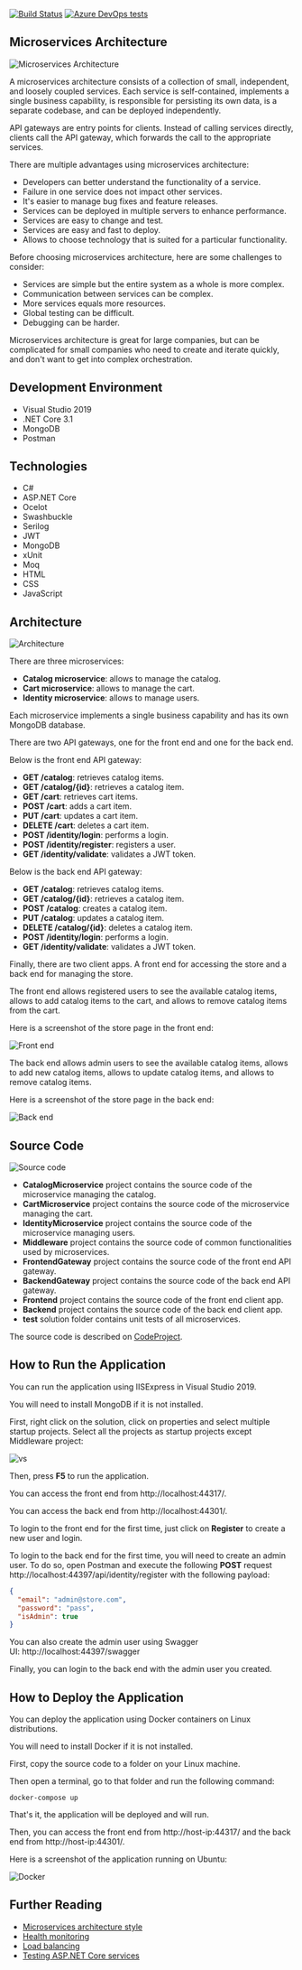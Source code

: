 [![Build Status](https://aelassas.visualstudio.com/store/_apis/build/status/aelassas.store?branchName=master)](https://aelassas.visualstudio.com/store/_build/latest?definitionId=2&branchName=master)
[![Azure DevOps tests](https://img.shields.io/azure-devops/tests/aelassas/store/2?logo=azure-pipelines)](https://aelassas.visualstudio.com/store/_build/latest?definitionId=2&branchName=master)

## Microservices Architecture

![Microservices Architecture](https://www.codeproject.com/KB/aspnet/5271708/microservices-logical.png)

A microservices architecture consists of a collection of small, independent, and loosely coupled services. Each service is self-contained, implements a single business capability, is responsible for persisting its own data, is a separate codebase, and can be deployed independently.

API gateways are entry points for clients. Instead of calling services directly, clients call the API gateway, which forwards the call to the appropriate services.

There are multiple advantages using microservices architecture:

- Developers can better understand the functionality of a service.
- Failure in one service does not impact other services.
- It's easier to manage bug fixes and feature releases.
- Services can be deployed in multiple servers to enhance performance.
- Services are easy to change and test.
- Services are easy and fast to deploy.
- Allows to choose technology that is suited for a particular functionality.

Before choosing microservices architecture, here are some challenges to consider:

- Services are simple but the entire system as a whole is more complex.
- Communication between services can be complex.
- More services equals more resources.
- Global testing can be difficult.
- Debugging can be harder.

Microservices architecture is great for large companies, but can be complicated for small companies who need to create and iterate quickly, and don't want to get into complex orchestration.

## Development Environment

- Visual Studio 2019
- .NET Core 3.1
- MongoDB
- Postman

## Technologies

- C#
- ASP.NET Core
- Ocelot
- Swashbuckle
- Serilog
- JWT
- MongoDB
- xUnit
- Moq
- HTML
- CSS
- JavaScript

## Architecture

![Architecture](https://www.codeproject.com/KB/aspnet/5271708/architecture.jpg)

There are three microservices:

- **Catalog microservice**: allows to manage the catalog.
- **Cart microservice**: allows to manage the cart.
- **Identity microservice**: allows to manage users.

Each microservice implements a single business capability and has its own MongoDB database.

There are two API gateways, one for the front end and one for the back end.

Below is the front end API gateway:

- **GET /catalog**: retrieves catalog items.
- **GET /catalog/{id}**: retrieves a catalog item.
- **GET /cart**: retrieves cart items.
- **POST /cart**: adds a cart item.
- **PUT /cart**: updates a cart item.
- **DELETE /cart**: deletes a cart item.
- **POST /identity/login**: performs a login.
- **POST /identity/register**: registers a user.
- **GET /identity/validate**: validates a JWT token.

Below is the back end API gateway:

- **GET /catalog**: retrieves catalog items.
- **GET /catalog/{id}**: retrieves a catalog item.
- **POST /catalog**: creates a catalog item.
- **PUT /catalog**: updates a catalog item.
- **DELETE /catalog/{id}**: deletes a catalog item.
- **POST /identity/login**: performs a login.
- **GET /identity/validate**: validates a JWT token.

Finally, there are two client apps. A front end for accessing the store and a back end for managing the store.

The front end allows registered users to see the available catalog items, allows to add catalog items to the cart, and allows to remove catalog items from the cart.

Here is a screenshot of the store page in the front end:

![Front end](https://www.codeproject.com/KB/aspnet/5271708/frontend.jpg)

The back end allows admin users to see the available catalog items, allows to add new catalog items, allows to update catalog items, and allows to remove catalog items.

Here is a screenshot of the store page in the back end:

![Back end](https://www.codeproject.com/KB/aspnet/5271708/backend.jpg)

## Source Code

![Source code](https://www.codeproject.com/KB/aspnet/5271708/solution.jpg?ref=1)

- **CatalogMicroservice** project contains the source code of the microservice managing the catalog.
- **CartMicroservice** project contains the source code of the microservice managing the cart.
- **IdentityMicroservice** project contains the source code of the microservice managing users.
- **Middleware** project contains the source code of common functionalities used by microservices.
- **FrontendGateway** project contains the source code of the front end API gateway.
- **BackendGateway** project contains the source code of the back end API gateway.
- **Frontend** project contains the source code of the front end client app.
- **Backend** project contains the source code of the back end client app.
- **test** solution folder contains unit tests of all microservices.

The source code is described on [CodeProject](https://www.codeproject.com/Articles/5271708/Microservices-using-ASP-NET-Core-Ocelot-MongoDB-an).

## How to Run the Application

You can run the application using IISExpress in Visual Studio 2019.

You will need to install MongoDB if it is not installed.

First, right click on the solution, click on properties and select multiple startup projects. Select all the projects as startup projects except Middleware project:

![vs](https://www.codeproject.com/KB/aspnet/5271708/vs-startup.jpg)

Then, press **F5** to run the application.

You can access the front end from http://localhost:44317/.

You can access the back end from http://localhost:44301/.

To login to the front end for the first time, just click on **Register** to create a new user and login.

To login to the back end for the first time, you will need to create an admin user. To do so, open Postman and execute the following **POST** request http://localhost:44397/api/identity/register with the following payload:

```json
{
  "email": "admin@store.com",
  "password": "pass",
  "isAdmin": true
}
```

You can also create the admin user using Swagger UI: http://localhost:44397/swagger

Finally, you can login to the back end with the admin user you created.

## How to Deploy the Application

You can deploy the application using Docker containers on Linux distributions.

You will need to install Docker if it is not installed. 

First, copy the source code to a folder on your Linux machine.

Then open a terminal, go to that folder and run the following command:

```
docker-compose up
```

That's it, the application will be deployed and will run.

Then, you can access the front end from http://host-ip:44317/ and the back end from http://host-ip:44301/.

Here is a screenshot of the application running on Ubuntu:

![Docker](https://www.codeproject.com/KB/aspnet/5271708/docker.png)

## Further Reading

- [Microservices architecture style](https://docs.microsoft.com/en-us/azure/architecture/guide/architecture-styles/microservices)
- [Health monitoring](https://docs.microsoft.com/en-us/dotnet/architecture/microservices/implement-resilient-applications/monitor-app-health)
- [Load balancing](https://ocelot.readthedocs.io/en/latest/features/loadbalancer.html)
- [Testing ASP.NET Core services](https://docs.microsoft.com/en-us/dotnet/architecture/microservices/multi-container-microservice-net-applications/test-aspnet-core-services-web-apps)
